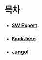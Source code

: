 # 목차

- ### [SW Expert](https://gitlab.com/kastori1990/algo/-/tree/master/swea)

- ### [BaekJoon](https://gitlab.com/kastori1990/algo/-/tree/master/baek)

- ### [Jungol](https://gitlab.com/kastori1990/algo/-/tree/master/jungol) 



